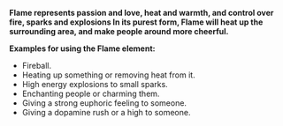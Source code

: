 **Flame represents passion and love, heat and warmth, and control over fire, sparks and explosions
In its purest form, Flame will heat up the surrounding area, and make people around more cheerful.**

**Examples for using the Flame element:**  
- Fireball.  
- Heating up something or removing heat from it.  
- High energy explosions to small sparks.  
- Enchanting people or charming them.  
- Giving a strong euphoric feeling to someone.  
- Giving a dopamine rush or a high to someone.  